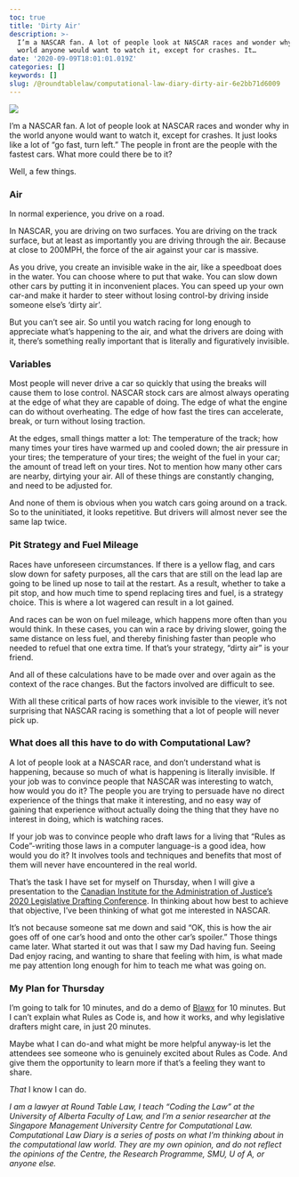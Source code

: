 ```yaml
---
toc: true
title: 'Dirty Air'
description: >-
  I’m a NASCAR fan. A lot of people look at NASCAR races and wonder why in the
  world anyone would want to watch it, except for crashes. It…
date: '2020-09-09T18:01:01.019Z'
categories: []
keywords: []
slug: /@roundtablelaw/computational-law-diary-dirty-air-6e2bb71d6009
---
```


![](/1__hunS0SPPucqKKknalp4rwA.jpeg)

I’m a NASCAR fan. A lot of people look at NASCAR races and wonder why in the world anyone would want to watch it, except for crashes. It just looks like a lot of “go fast, turn left.” The people in front are the people with the fastest cars. What more could there be to it?

Well, a few things.

### Air

In normal experience, you drive on a road.

In NASCAR, you are driving on two surfaces. You are driving on the track surface, but at least as importantly you are driving through the air. Because at close to 200MPH, the force of the air against your car is massive.

As you drive, you create an invisible wake in the air, like a speedboat does in the water. You can choose where to put that wake. You can slow down other cars by putting it in inconvenient places. You can speed up your own car-and make it harder to steer without losing control-by driving inside someone else’s ‘dirty air’.

But you can’t see air. So until you watch racing for long enough to appreciate what’s happening to the air, and what the drivers are doing with it, there’s something really important that is literally and figuratively invisible.

### Variables

Most people will never drive a car so quickly that using the breaks will cause them to lose control. NASCAR stock cars are almost always operating at the edge of what they are capable of doing. The edge of what the engine can do without overheating. The edge of how fast the tires can accelerate, break, or turn without losing traction.

At the edges, small things matter a lot: The temperature of the track; how many times your tires have warmed up and cooled down; the air pressure in your tires; the temperature of your tires; the weight of the fuel in your car; the amount of tread left on your tires. Not to mention how many other cars are nearby, dirtying your air. All of these things are constantly changing, and need to be adjusted for.

And none of them is obvious when you watch cars going around on a track. So to the uninitiated, it looks repetitive. But drivers will almost never see the same lap twice.

### Pit Strategy and Fuel Mileage

Races have unforeseen circumstances. If there is a yellow flag, and cars slow down for safety purposes, all the cars that are still on the lead lap are going to be lined up nose to tail at the restart. As a result, whether to take a pit stop, and how much time to spend replacing tires and fuel, is a strategy choice. This is where a lot wagered can result in a lot gained.

And races can be won on fuel mileage, which happens more often than you would think. In these cases, you can win a race by driving slower, going the same distance on less fuel, and thereby finishing faster than people who needed to refuel that one extra time. If that’s your strategy, “dirty air” is your friend.

And all of these calculations have to be made over and over again as the context of the race changes. But the factors involved are difficult to see.

With all these critical parts of how races work invisible to the viewer, it’s not surprising that NASCAR racing is something that a lot of people will never pick up.

### What does all this have to do with Computational Law?

A lot of people look at a NASCAR race, and don’t understand what is happening, because so much of what is happening is literally invisible. If your job was to convince people that NASCAR was interesting to watch, how would you do it? The people you are trying to persuade have no direct experience of the things that make it interesting, and no easy way of gaining that experience without actually doing the thing that they have no interest in doing, which is watching races.

If your job was to convince people who draft laws for a living that “Rules as Code”-writing those laws in a computer language-is a good idea, how would you do it? It involves tools and techniques and benefits that most of them will never have encountered in the real world.

That’s the task I have set for myself on Thursday, when I will give a presentation to the [Canadian Institute for the Administration of Justice’s 2020 Legislative Drafting Conference](https://ciaj-icaj.ca/en/upcoming-programs/2020-legislative-drafting/). In thinking about how best to achieve that objective, I’ve been thinking of what got me interested in NASCAR.

It’s not because someone sat me down and said “OK, this is how the air goes off of one car’s hood and onto the other car’s spoiler.” Those things came later. What started it out was that I saw my Dad having fun. Seeing Dad enjoy racing, and wanting to share that feeling with him, is what made me pay attention long enough for him to teach me what was going on.

### My Plan for Thursday

I’m going to talk for 10 minutes, and do a demo of [Blawx](https://www.blawx.com) for 10 minutes. But I can’t explain what Rules as Code is, and how it works, and why legislative drafters might care, in just 20 minutes.

Maybe what I can do-and what might be more helpful anyway-is let the attendees see someone who is genuinely excited about Rules as Code. And give them the opportunity to learn more if that’s a feeling they want to share.

_That_ I know I can do.

_I am a lawyer at Round Table Law, I teach “Coding the Law” at the University of Alberta Faculty of Law, and I’m a senior researcher at the Singapore Management University Centre for Computational Law. Computational Law Diary is a series of posts on what I’m thinking about in the computational law world. They are my own opinion, and do not reflect the opinions of the Centre, the Research Programme, SMU, U of A, or anyone else._